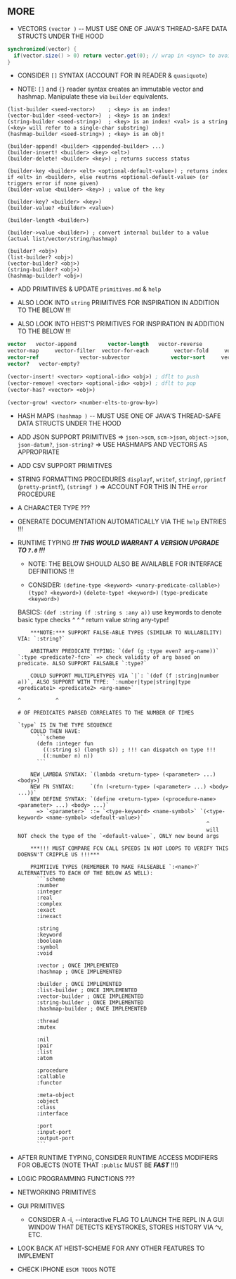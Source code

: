 <!-- TODO.md -->

## MORE


- VECTORS `(vector )` -- MUST USE ONE OF JAVA'S THREAD-SAFE DATA STRUCTS UNDER THE HOOD


```java
synchronized(vector) {
  if(vector.size() > 0) return vector.get(0); // wrap in <sync> to avoid race condition of .size() and .get() !!!
}
```

  * CONSIDER `[]` SYNTAX (ACCOUNT FOR IN READER & `quasiquote`)


  * NOTE: `[]` and `{}` reader syntax creates an immutable vector and hashmap. Manipulate these via `builder` equivalents.


```
(list-builder <seed-vector>)    ; <key> is an index!
(vector-builder <seed-vector>)  ; <key> is an index!
(string-builder <seed-string>)  ; <key> is an index! <val> is a string (<key> will refer to a single-char substring)
(hashmap-builder <seed-string>) ; <key> is an obj!

(builder-append! <builder> <appended-builder> ...)
(builder-insert! <builder> <key> <elt>)
(builder-delete! <builder> <key>) ; returns success status

(builder-key <builder> <elt> <optional-default-value>) ; returns index if <elt> in <builder>, else reutrns <optional-default-value> (or triggers error if none given)
(builder-value <builder> <key>) ; value of the key

(builder-key? <builder> <key>)
(builder-value? <builder> <value>)

(builder-length <builder>)

(builder->value <builder>) ; convert internal builder to a value (actual list/vector/string/hashmap)

(builder? <obj>)
(list-builder? <obj>)
(vector-builder? <obj>)
(string-builder? <obj>)
(hashmap-builder? <obj>)
```





- ADD PRIMTIIVES & UPDATE `primitives.md` & `help`

- ALSO LOOK INTO `string` PRIMITIVES FOR INSPIRATION IN ADDITION TO THE BELOW !!!

- ALSO LOOK INTO HEIST'S PRIMITIVES FOR INSPIRATION IN ADDITION TO THE BELOW !!!

```scheme
vector   vector-append          vector-length   vector-reverse     
vector-map     vector-filter  vector-for-each        vector-fold     vector-fold-right  
vector-ref             vector-subvector             vector-sort     vector-sorted?     
vector?   vector-empty?

(vector-insert! <vector> <optional-idx> <obj>) ; dflt to push
(vector-remove! <vector> <optional-idx> <obj>) ; dflt to pop
(vector-has? <vector> <obj>)

(vector-grow! <vector> <number-elts-to-grow-by>)
```








- HASH MAPS `(hashmap )` -- MUST USE ONE OF JAVA'S THREAD-SAFE DATA STRUCTS UNDER THE HOOD

- ADD JSON SUPPORT PRIMITIVES
  => `json->scm`, `scm->json`, `object->json`, `json-datum?`, `json-string?`
  => USE HASHMAPS AND VECTORS AS APPROPRIATE

- ADD CSV SUPPORT PRIMITIVES

- STRING FORMATTING PROCEDURES `displayf`, `writef`, `stringf`, `pprintf` (`pretty-printf`), `(stringf )`
  => ACCOUNT FOR THIS IN THE `error` PROCEDURE

- A CHARACTER TYPE ???







- GENERATE DOCUMENTATION AUTOMATICALLY VIA THE `help` ENTRIES !!!







- RUNTIME TYPING ___!!! THIS WOULD WARRANT A VERSION UPGRADE TO `7.0` !!!___
  
  * NOTE: THE BELOW SHOULD ALSO BE AVAILABLE FOR INTERFACE DEFINITIONS !!!

  * CONSIDER: `(define-type <keyword> <unary-predicate-callable>)` `(type? <keyword>)` `(delete-type! <keyword>)` `(type-predicate <keyword>)`

  BASICS: `(def :string (f :string s :any a))` use keywords to denote basic type checks
                ^          ^         ^
            return value  string     any-type!

          ***NOTE:*** SUPPORT FALSE-ABLE TYPES (SIMILAR TO NULLABILITY) VIA: `:string?`
          
          ARBITRARY PREDICATE TYPING: `(def (g :type even? arg-name))` `:type <predicate?-fcn>` => check validity of arg based on predicate. ALSO SUPPORT FALSABLE `:type?`

          COULD SUPPORT MULTIPLETYPES VIA `|`: `(def (f :string|number a))`, ALSO SUPPORT WITH TYPE: `:number|type|string|type <predicate1> <predicate2> <arg-name>`
                                                                                                              ^           ^
                                                                                                              # OF PREDICATES PARSED CORRELATES TO THE NUMBER OF TIMES
                                                                                                              `type` IS IN THE TYPE SEQUENCE
          COULD THEN HAVE:
            ```scheme
            (defn :integer fun
              ((:string s) (length s)) ; !!! can dispatch on type !!!
              ((:number n) n))
            ```

          NEW LAMBDA SYNTAX: `(lambda <return-type> (<parameter> ...) <body>)`
          NEW FN SYNTAX:     `(fn (<return-type> (<parameter> ...) <body> ...))`
          NEW DEFINE SYNTAX: `(define <return-type> (<procedure-name> <parameter> ...) <body> ...)`
            => `<parameter>` ::= `<type-keyword> <name-symbol>` `(<type-keyword> <name-symbol> <default-value>)`
                                                                  ^
                                                                  will NOT check the type of the `<default-value>`, ONLY new bound args

          ***!!! MUST COMPARE FCN CALL SPEEDS IN HOT LOOPS TO VERIFY THIS DOENSN'T CRIPPLE US !!!***

          PRIMTIIVE TYPES (REMEMBER TO MAKE FALSEABLE `:<name>?` ALTERNATIVES TO EACH OF THE BELOW AS WELL):
            ```scheme
            :number
            :integer
            :real
            :complex
            :exact
            :inexact

            :string
            :keyword
            :boolean
            :symbol
            :void

            :vector ; ONCE IMPLEMENTED
            :hashmap ; ONCE IMPLEMENTED

            :builder ; ONCE IMPLEMENTED
            :list-builder ; ONCE IMPLEMENTED
            :vector-builder ; ONCE IMPLEMENTED
            :string-builder ; ONCE IMPLEMENTED
            :hashmap-builder ; ONCE IMPLEMENTED

            :thread
            :mutex

            :nil
            :pair
            :list
            :atom

            :procedure
            :callable
            :functor

            :meta-object
            :object
            :class
            :interface

            :port
            :input-port
            :output-port
            ```










- AFTER RUNTIME TYPING, CONSIDER RUNTIME ACCESS MODIFIERS FOR OBJECTS (NOTE THAT `:public` MUST BE ___FAST___ !!!)







- LOGIC PROGRAMMING FUNCTIONS ???

- NETWORKING PRIMITIVES

- GUI PRIMITIVES
  
  * CONSIDER A -i, --interactive FLAG TO LAUNCH THE REPL IN A GUI WINDOW THAT DETECTS KEYSTROKES, STORES HISTORY VIA ^v, ETC. 

- LOOK BACK AT HEIST-SCHEME FOR ANY OTHER FEATURES TO IMPLEMENT

- CHECK IPHONE `ESCM TODOS` NOTE
